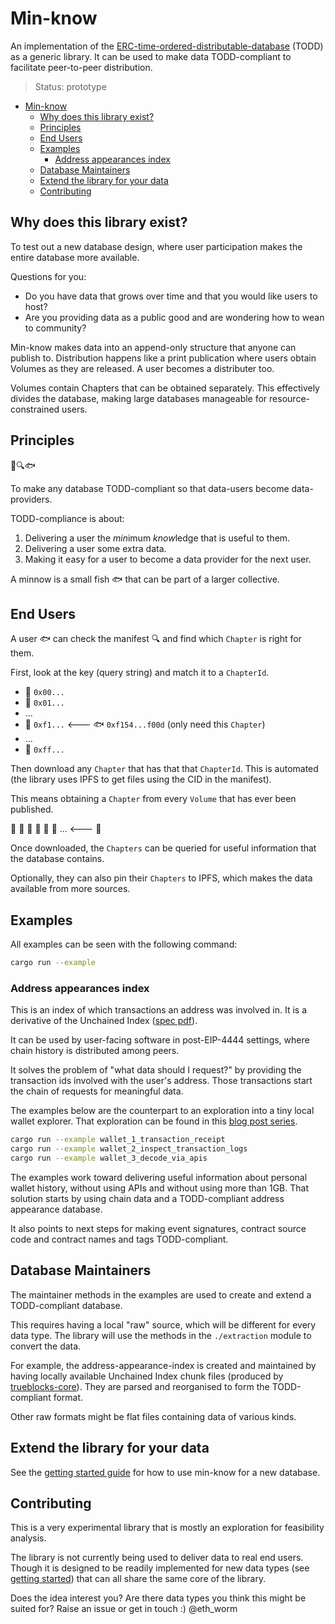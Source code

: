 # Min-know

An implementation of the
[ERC-time-ordered-distributable-database](https://github.com/perama-v/TODD) (TODD)
as a generic library. It can be used to make data TODD-compliant to facilitate
peer-to-peer distribution.

> Status: prototype
- [Min-know](#min-know)
  - [Why does this library exist?](#why-does-this-library-exist)
  - [Principles](#principles)
  - [End Users](#end-users)
  - [Examples](#examples)
    - [Address appearances index](#address-appearances-index)
  - [Database Maintainers](#database-maintainers)
  - [Extend the library for your data](#extend-the-library-for-your-data)
  - [Contributing](#contributing)

## Why does this library exist?

To test out a new database design, where user participation makes the entire database
more available.

Questions for you:
- Do you have data that grows over time and that you would like users
to host?
- Are you providing data as a public good and are wondering how to wean to community?

Min-know makes data into an append-only structure that anyone can publish to.
Distribution happens like a print publication where users obtain Volumes as they
are released. A user becomes a distributer too.

Volumes contain Chapters that can be obtained separately.
This effectively divides the database, making large databases manageable for
resource-constrained users.

## Principles

&#x1F4D8;&#x1F50D;&#x1F41F;

To make any database TODD-compliant so that data-users become data-providers.

TODD-compliance is about:
1. Delivering a user the *min*imum *know*ledge that is useful to them.
2. Delivering a user some extra data.
3. Making it easy for a user to become a data provider for the next user.

A minnow is a small fish &#x1F41F; that can be part of a larger collective.


## End Users

A user &#x1F41F; can check the manifest &#x1F50D; and find which `Chapter` is right for
them.

First, look at the key (query string) and match it to a `ChapterId`.

- &#x1F4D5; `0x00...`
- &#x1F4D7; `0x01...`
- ...
- &#x1F4D8; `0xf1...` <--- &#x1F41F; `0xf154...f00d` (only need this `Chapter`)
- ...
- &#x1F4D9; `0xff...`

Then download any `Chapter` that has that that `ChapterId`. This
is automated (the library uses IPFS to get files using the CID in the manifest).

This means obtaining a `Chapter` from every `Volume` that has ever been published.

&#x1F4D8; &#x1F4D8; &#x1F4D8; &#x1F4D8; &#x1F4D8; &#x1F4D8; ... <--- &#x1F4D8;

Once downloaded, the `Chapters` can be queried for useful information that
the database contains.

Optionally, they can also pin their `Chapters` to IPFS, which makes the data
available from more sources.


## Examples

All examples can be seen with the following command:

```sh
cargo run --example
```

### Address appearances index

This is an index of which transactions an address was involved in.
It is a derivative of the Unchained Index
([spec pdf](https://trueblocks.io/papers/2022/file-format-spec-v0.40.0-beta.pdf)).

It can be used by user-facing software in post-EIP-4444 settings,
where chain history is distributed among peers.

It solves the problem of "what data should I request?" by
providing the transaction ids involved with the user's address.
Those transactions start the chain of requests for meaningful data.

The examples below are the counterpart to an exploration into
a tiny local wallet explorer. That exploration can be found in
this [blog post series](https://perama-v.github.io/ethereum/protocol/poking).

```sh
cargo run --example wallet_1_transaction_receipt
cargo run --example wallet_2_inspect_transaction_logs
cargo run --example wallet_3_decode_via_apis
```
The examples work toward delivering useful information about personal wallet
history, without using APIs and without using more than 1GB. That solution
starts by using chain data and a TODD-compliant address appearance database.

It also points to next steps for making event signatures, contract source code and
contract names and tags TODD-compliant.

## Database Maintainers

The maintainer methods in the examples are used to create and extend a
TODD-compliant database.

This requires having a local "raw" source, which will be different for every
data type. The library will use the methods in the `./extraction` module
to convert the data.

For example, the address-appearance-index is created and maintained by
having locally available Unchained Index chunk files (produced by
[trueblocks-core](https://github.com/TrueBlocks/trueblocks-core)).
They are parsed and reorganised to form the TODD-compliant format.

Other raw formats might be flat files containing data of various kinds.

## Extend the library for your data

See the [getting started guide](./GETTING_STARTED.md) for how to use min-know for
a new database.

## Contributing

This is a very experimental library that is mostly an exploration for
feasibility analysis.

The library is not currently being used to deliver data to real end users.
Though it is designed to be readily implemented for new data types
(see [getting started](./GETTING_STARTED.md)) that can all share the
same core of the library.

Does the idea interest you? Are there data types you think this might be
suited for? Raise an issue or get in touch :) @eth_worm
